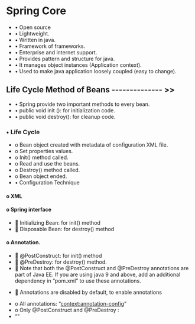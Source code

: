 # Spring Core 
+ •	Open source 
+ •	Lightweight.
+ •	Written in java.
+ •	Framework of frameworks.
+ •	Enterprise and internet support.
+ •	Provides pattern and structure for java.
+ •	It manages object instances (Application context).
+ •	Used to make java application loosely coupled (easy to change).
## Life Cycle Method of Beans -------------- >>
+ •	Spring provide two important methods to every bean.
+ •	public void init (): for initialization code.
+ •	public void destroy(): for cleanup code.
### •	Life Cycle
+ o	Bean object created with metadata of configuration XML file.
+ o	Set properties values.
+ o	Init() method called.
+ o	Read and use the beans.
+ o	Destroy() method called.
+ o	Bean object ended.
+ •	Configuration Technique
#### o	XML
#### o	Spring interface
+ 	Initializing Bean: for init() method
+ 	Disposable Bean: for destroy() method 

#### o	Annotation.
 + 	@PostConstruct: for init() method
 + 	@PreDestroy: for destroy() method.
 + 	Note that both the @PostConstruct and @PreDestroy annotations are part of Java EE. If you are using java 9 and above, add an additional dependency in “pom.xml” to use these annotations.

* 	Annotations are disabled by default, to enable annotations
+  o	All annotations: “<context:annotation-config>”
+  o	Only @PostConstruct and @PreDestroy :
+ “<bean class="org.springframework.context.annotation.CommonAnnotationBeanPostProcessor"/>” 

